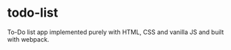 # todo-list
To-Do list app implemented purely with HTML, CSS and vanilla JS and built with webpack.
